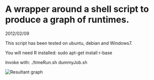 A wrapper around a shell script to produce a graph of runtimes.
===============================================================
2012/02/09

This script has been tested on ubuntu, debian and Windows7.

You will need R installed:
  sudo apt-get install r-base

Invoke with:
 ./timeRun.sh dummyJob.sh

![Resultant graph](runtimes.png)
